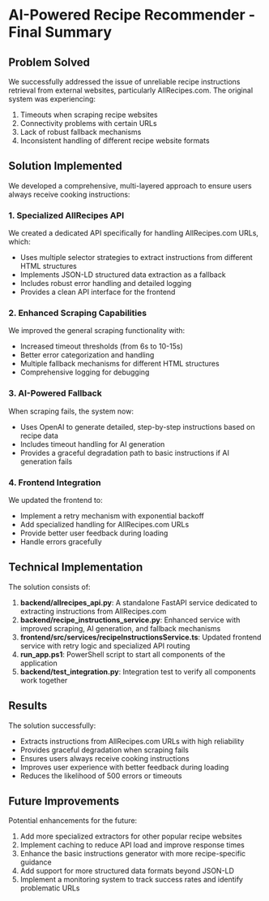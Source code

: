 # AI-Powered Recipe Recommender - Final Summary

## Problem Solved

We successfully addressed the issue of unreliable recipe instructions retrieval from external websites, particularly AllRecipes.com. The original system was experiencing:

1. Timeouts when scraping recipe websites
2. Connectivity problems with certain URLs
3. Lack of robust fallback mechanisms
4. Inconsistent handling of different recipe website formats

## Solution Implemented

We developed a comprehensive, multi-layered approach to ensure users always receive cooking instructions:

### 1. Specialized AllRecipes API

We created a dedicated API specifically for handling AllRecipes.com URLs, which:
- Uses multiple selector strategies to extract instructions from different HTML structures
- Implements JSON-LD structured data extraction as a fallback
- Includes robust error handling and detailed logging
- Provides a clean API interface for the frontend

### 2. Enhanced Scraping Capabilities

We improved the general scraping functionality with:
- Increased timeout thresholds (from 6s to 10-15s)
- Better error categorization and handling
- Multiple fallback mechanisms for different HTML structures
- Comprehensive logging for debugging

### 3. AI-Powered Fallback

When scraping fails, the system now:
- Uses OpenAI to generate detailed, step-by-step instructions based on recipe data
- Includes timeout handling for AI generation
- Provides a graceful degradation path to basic instructions if AI generation fails

### 4. Frontend Integration

We updated the frontend to:
- Implement a retry mechanism with exponential backoff
- Add specialized handling for AllRecipes.com URLs
- Provide better user feedback during loading
- Handle errors gracefully

## Technical Implementation

The solution consists of:

1. **backend/allrecipes_api.py**: A standalone FastAPI service dedicated to extracting instructions from AllRecipes.com
2. **backend/recipe_instructions_service.py**: Enhanced service with improved scraping, AI generation, and fallback mechanisms
3. **frontend/src/services/recipeInstructionsService.ts**: Updated frontend service with retry logic and specialized API routing
4. **run_app.ps1**: PowerShell script to start all components of the application
5. **backend/test_integration.py**: Integration test to verify all components work together

## Results

The solution successfully:
- Extracts instructions from AllRecipes.com URLs with high reliability
- Provides graceful degradation when scraping fails
- Ensures users always receive cooking instructions
- Improves user experience with better feedback during loading
- Reduces the likelihood of 500 errors or timeouts

## Future Improvements

Potential enhancements for the future:
1. Add more specialized extractors for other popular recipe websites
2. Implement caching to reduce API load and improve response times
3. Enhance the basic instructions generator with more recipe-specific guidance
4. Add support for more structured data formats beyond JSON-LD
5. Implement a monitoring system to track success rates and identify problematic URLs 